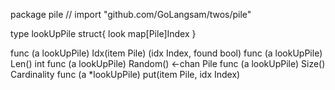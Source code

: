 package pile // import "github.com/GoLangsam/twos/pile"

type lookUpPile struct{ look map[Pile]Index }

func (a lookUpPile) Idx(item Pile) (idx Index, found bool)
func (a lookUpPile) Len() int
func (a lookUpPile) Random() <-chan Pile
func (a lookUpPile) Size() Cardinality
func (a *lookUpPile) put(item Pile, idx Index)
